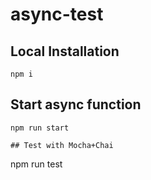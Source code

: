 # async-test

## Local Installation

```
npm i
```

## Start async function

```
npm run start

## Test with Mocha+Chai

```
npm run test
```